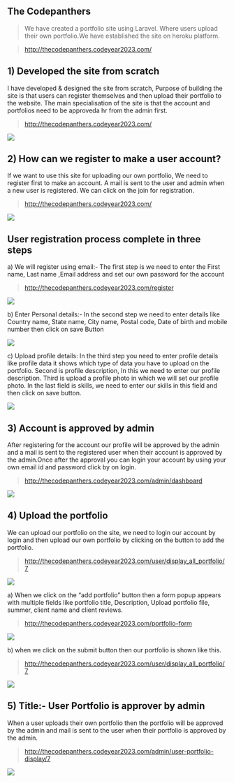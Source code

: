 <h2>The Codepanthers</h2>
<blockquote><p>We have created a portfolio site using Laravel. Where users upload their own portfolio.We have established the site on heroku platform.</p></blockquote>
<blockquote><a href="http://thecodepanthers.codeyear2023.com/">http://thecodepanthers.codeyear2023.com/</a></blockquote>
<h2>1) Developed the site from scratch</h2>
<p>I have developed & designed the site from scratch, Purpose of building the site is that users can register themselves and then upload their portfolio to the website. The main specialisation of the site is that the account and portfolios need to be approveda hr from the admin first. 
</p>
<blockquote><a href="http://thecodepanthers.codeyear2023.com/">http://thecodepanthers.codeyear2023.com/</a></blockquote>
<img src="https://user-images.githubusercontent.com/101111690/158738349-e9a585c1-30c5-42df-a54b-efa3edb09385.png">
<h2>2) How can we register to make a user account?</h2>
<p>If we want to use this site for uploading our own portfolio, We need to register first to make an account. A mail is sent to the user and admin when a new user is registered. We can click on the join for registration. </p>
<blockquote><a href="http://thecodepanthers.codeyear2023.com/">http://thecodepanthers.codeyear2023.com/</a></blockquote>
<img src="https://user-images.githubusercontent.com/101111690/158739090-c57e0c6b-5ca5-4957-bb31-3fb30038e4c8.png">
<h2> User registration process complete in three steps</h2>
<p>a) We will register using email:- The first step is we need to enter the First name, Last name ,Email address and set our own password for the account</p>
<blockquote><a href="http://thecodepanthers.codeyear2023.com/">http://thecodepanthers.codeyear2023.com/register</a></blockquote>
<img src="https://user-images.githubusercontent.com/101111690/158740357-40237615-5804-458e-81b8-71c09f15975b.png">
<p>b) Enter Personal details:- In the second step we need to enter details like Country name, State name, City name, Postal code, Date of birth and mobile number then click on save Button</p>
<img src="https://user-images.githubusercontent.com/101111690/158740857-7eae8bfc-cee5-44fb-953b-396304db181a.png">
<p>c) Upload profile details: In the third step you need to enter profile details like profile data it shows which type of data you have to upload on the portfolio. Second is profile description, In this we need to enter our profile description. Third is upload a profile photo in which we will set our profile photo. In the last field is skills, we need to enter our skills in this field and then click on save button.</p>
<img src="https://user-images.githubusercontent.com/101111690/158741011-6908cdef-2415-4235-8a82-29e916163734.png">
<h2>3) Account is approved by admin</h2>
<p>After registering for the account our profile will be approved by the admin and a mail is sent to the registered user when their account is approved by the admin.Once after the approval you can login your account by using your own email id and password click by on login.</p>
<blockquote><a href="http://thecodepanthers.codeyear2023.com/">http://thecodepanthers.codeyear2023.com/admin/dashboard</a></blockquote>
<img src="https://user-images.githubusercontent.com/101111690/158741290-eeabd940-9e72-4d66-89ea-505c0854fb65.png">
<h2>4) Upload the portfolio</h2>
<p>We can upload our portfolio on the site, we need to login our account by login and then upload our own portfolio by clicking on the button to add the portfolio.</p>
<blockquote><a href="http://thecodepanthers.codeyear2023.com/">http://thecodepanthers.codeyear2023.com/user/display_all_portfolio/7</a></blockquote>
<img src="https://user-images.githubusercontent.com/101111690/158741528-53bf5c9e-7c52-4657-a29c-e2efe57f8421.png">
<p>a) When we click on the “add portfolio” button then a form popup appears with multiple fields like portfolio title, Description, Upload portfolio file, summer, client name and client reviews.</p>
<blockquote><a href="http://thecodepanthers.codeyear2023.com/">http://thecodepanthers.codeyear2023.com/portfolio-form</a></blockquote>
<img src="https://user-images.githubusercontent.com/101111690/158741707-b61146aa-c32f-4a48-9ef8-d4c29f295d30.png">
<p>b) when we click on the submit button then our portfolio is shown like this.</p>
<blockquote><a href="http://thecodepanthers.codeyear2023.com/">http://thecodepanthers.codeyear2023.com/user/display_all_portfolio/7</a></blockquote>
<img src="https://user-images.githubusercontent.com/101111690/158741910-9cc328ec-ae42-4b6e-9e36-7aca77bd338f.png">
<h2>5) Title:- User Portfolio is approver by admin</h2>
<p>When a user uploads their own portfolio then the portfolio will be approved by the admin and mail is sent to the user when their portfolio is approved by the admin.</p>
<blockquote><a href="http://thecodepanthers.codeyear2023.com/">http://thecodepanthers.codeyear2023.com/admin/user-portfolio-display/7</a></blockquote>
<img src="https://user-images.githubusercontent.com/101111690/158742280-e94e3c84-d3ad-4d76-86f7-695bcef4ebbe.png">
